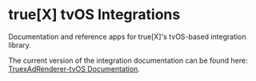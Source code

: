 # true[X] tvOS Integrations

Documentation and reference apps for true[X]'s tvOS-based integration library.

The current version of the integration documentation can be found here: [TruexAdRenderer-tvOS Documentation](DOCS.md).

